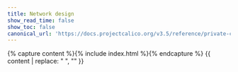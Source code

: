 ```yaml
---
title: Network design
show_read_time: false
show_toc: false
canonical_url: 'https://docs.projectcalico.org/v3.5/reference/private-cloud/index'
---
```

{% capture content %}{% include index.html %}{% endcapture %}
{{ content | replace: "    ", "" }}
